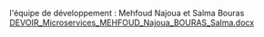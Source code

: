 l'équipe de développement : Mehfoud Najoua et Salma Bouras 
[DEVOIR_Microservices_MEHFOUD_Najoua_BOURAS_Salma.docx](https://github.com/user-attachments/files/18428278/DEVOIR_Microservices_MEHFOUD_Najoua_BOURAS_Salma.docx)
